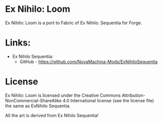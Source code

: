 # Ex Nihilo: Loom
Ex Nihilo: Loom is a port to Fabric of Ex Nihilo: Sequentia for Forge.

# Links:

* Ex Nihilo Sequentia:
	* GitHub - https://github.com/NovaMachina-Mods/ExNihiloSequentia

# License
Ex Nihilo: Loom is licensed under the Creative Commons Attribution-NonCommercial-ShareAlike 4.0 International license (see the license file) the same as ExNihilo Sequentia.

All the art is derived from Ex Nihilo Sequentia!
